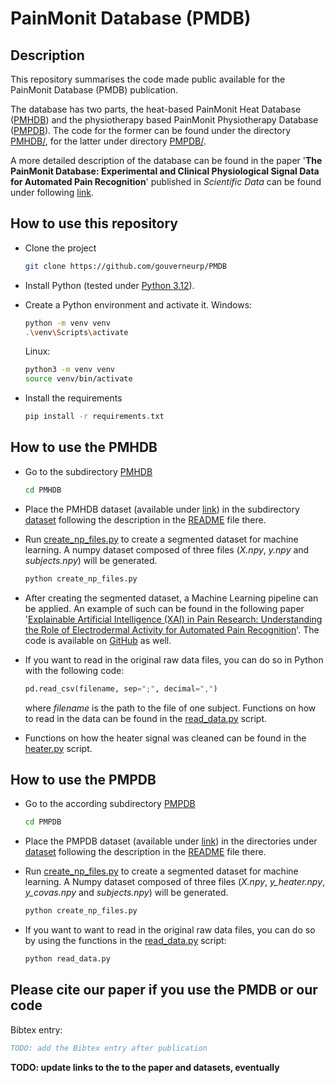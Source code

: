 # PainMonit Database (PMDB)

## Description
This repository summarises the code made public available for the PainMonit Database (PMDB) publication.

The database has two parts, the heat-based PainMonit Heat Database ([PMHDB][PMHDB_link]) and the physiotherapy based PainMonit Physiotherapy Database ([PMPDB][PMPDB_link]). The code for the former can be found under the directory [PMHDB/](PMHDB/), for the latter under directory [PMPDB/](PMPDB/).

A more detailed description of the database can be found in the paper '**The PainMonit Database: Experimental and Clinical Physiological Signal Data for Automated Pain Recognition**' published in *Scientific Data* can be found under following [link][paper_link].

## How to use this repository
- Clone the project
    ```bash 
    git clone https://github.com/gouverneurp/PMDB
    ```

- Install Python (tested under [Python 3.12](https://www.python.org/downloads/release/python-3120/)).

- Create a Python environment and activate it. 
    Windows:
    ```bash
    python -m venv venv
    .\venv\Scripts\activate
    ```
    Linux:
    ```bash
    python3 -m venv venv
    source venv/bin/activate
    ```

- Install the requirements
    ```bash 
    pip install -r requirements.txt
    ```

## How to use the PMHDB
- Go to the subdirectory [PMHDB](PMHDB/)
    ```bash 
    cd PMHDB
    ```

- Place the PMHDB dataset (available under [link][PMHDB_link]) in the subdirectory [dataset](PMHDB/dataset/) following the description in the [README](PMHDB/dataset/README.md) file there.

- Run [create_np_files.py](PMHDB/create_np_files.py) to create a segmented dataset for machine learning. A numpy dataset composed of three files (_X.npy_, _y.npy_ and _subjects.npy_) will be generated.
    ```bash
    python create_np_files.py
    ```

- After creating the segmented dataset, a Machine Learning pipeline can be applied. An example of such can be found in the following paper '[Explainable Artificial Intelligence (XAI) in Pain Research: Understanding the Role of Electrodermal Activity for Automated Pain Recognition](https://www.mdpi.com/1424-8220/23/4/1959)'. The code is available on [GitHub](https://github.com/gouverneurp/XAIinPainResearch) as well.

- If you want to read in the original raw data files, you can do so in Python with the following code:
    ```python 
    pd.read_csv(filename, sep=";", decimal=",")
    ```
    where _filename_ is the path to the file of one subject.
    Functions on how to read in the data can be found in the [read_data.py](PMHDB/read_data.py) script.

- Functions on how the heater signal was cleaned can be found in the [heater.py](PMHDB/heater.py) script.

## How to use the PMPDB
- Go to the according subdirectory [PMPDB](PMPDB/)
    ```bash 
    cd PMPDB
    ```
- Place the PMPDB dataset (available under [link][PMPDB_link]) in the directories under [dataset](PMPDB/dataset/) following the description in the [README](PMPDB/dataset/README.md) file there.

- Run [create_np_files.py](PMPDB/create_np_files.py) to create a segmented dataset for machine learning. A Numpy dataset composed of three files (_X.npy_, _y\_heater.npy_, _y\_covas.npy_ and _subjects.npy_) will be generated.
    ```bash
    python create_np_files.py
    ```

- If you want to want to read in the original raw data files, you can do so by using the functions in the [read_data.py](PMPDB/read_data.py) script:
    ```python 
    python read_data.py
    ```

## Please cite our paper if you use the PMDB or our code
Bibtex entry:
```bibtex
TODO: add the Bibtex entry after publication
```

__TODO: update links to the to the paper and datasets, eventually__

[PMHDB_link]: https://github.com/gouverneurp/PMDB
[PMPDB_link]: https://github.com/gouverneurp/PMDB
[paper_link]: https://github.com/gouverneurp/PMDB

